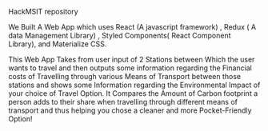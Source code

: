HackMSIT repository

We Built A Web App which uses React (A javascript framework) , Redux ( A data Management Library) , Styled Components( React Component Library), and Materialize CSS.

This Web App Takes from user input of 2 Stations between Which the user wants to travel and then outputs some information regarding the Financial costs of Travelling through various Means of Transport between those stations and shows some Information regarding the Environmental Impact of your choice of Travel Option. 
It Compares the Amount of Carbon footprint a person adds to their share when travelling through different means of transport and thus helping you chose a cleaner and more Pocket-Friendly Option!
